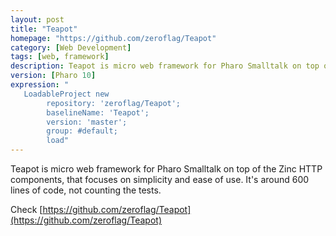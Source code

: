 ```yaml
---
layout: post
title: "Teapot"
homepage: "https://github.com/zeroflag/Teapot"
category: [Web Development]
tags: [web, framework]
description: Teapot is micro web framework for Pharo Smalltalk on top of the Zinc HTTP components
version: [Pharo 10]
expression: "
   LoadableProject new 
		repository: 'zeroflag/Teapot'; 
		baselineName: 'Teapot'; 
		version: 'master';
		group: #default;
		load"
---
```


Teapot is micro web framework for Pharo Smalltalk on top of the Zinc HTTP components, that focuses on simplicity and ease of use. It's around 600 lines of code, not counting the tests.

Check [https://github.com/zeroflag/Teapot](https://github.com/zeroflag/Teapot) 